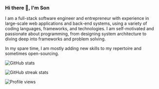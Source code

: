 ### Hi there 👋, I'm Son

I am a full-stack software engineer and entrepreneur with experience in large-scale web applications and back-end systems, using a variety of coding languages, frameworks, and technologies. I am self-motivated and passionate about programming, from designing system architecture to diving deep into frameworks and problem solving.

In my spare time, I am mostly adding new skills to my repertoire and sometimes open-sourcing.

![GitHub stats](https://github-readme-stats.vercel.app/api?username=sonhle9&show_icons=true&count_private=true&hide=contribs)

![GitHub streak stats](https://github-readme-streak-stats.herokuapp.com/?user=sonhle9)

![Profile views](https://gpvc.arturio.dev/sonhle9)
